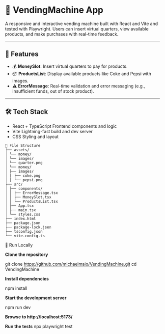 # 🥤 VendingMachine App

A responsive and interactive vending machine built with React and Vite and tested with Playwright. Users can insert virtual quarters, view available products, and make purchases with real-time feedback.

---

## 🚀 Features

- 💰 **MoneySlot**: Insert virtual quarters to pay for products.
- 📦 **ProductsList**: Display available products like Coke and Pepsi with images.
- ⚠️ **ErrorMessage**: Real-time validation and error messaging (e.g., insufficient funds, out of stock product).

---

## 🛠️ Tech Stack

- React + TypeScript Frontend components and logic
- Vite Lightning-fast build and dev server
- CSS Styling and layout

```text
📁 File Structure
├── assets/
│ └── money/
│ └── images/
│ └── quarter.png
│ └── money/
│ ├── images/
│ | ├── coke.png
│ | └── pepsi.png
├── src/
│ ├── components/
│ │ ├── ErrorMessage.tsx
│ │ ├── MoneySlot.tsx
│ │ └── ProductsList.tsx
│ ├── App.tsx
│ ├── main.tsx
│ └── styles.css
├── index.html
├── package.json
├── package-lock.json
├── tsconfig.json
└── vite.config.ts
```

🧪 Run Locally

**Clone the repository**

git clone https://github.com/michaelmaio/VendingMachine.git
cd VendingMachine

**Install dependencies**

npm install

**Start the development server**

npm run dev

**Browse to http://localhost:5173/**

**Run the tests**
npx playwright test
